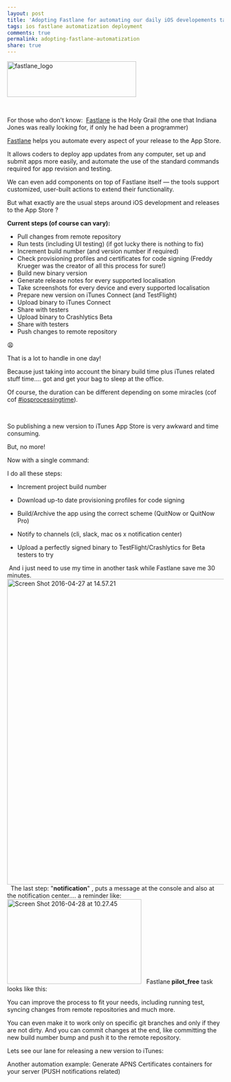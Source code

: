 ```yaml
---
layout: post
title: 'Adopting Fastlane for automating our daily iOS developements tasks'
tags: ios fastlane automatization deployment
comments: true
permalink: adopting-fastlane-automatization
share: true
---
```


<img class="aligncenter wp-image-569 size-medium" src="http://fewlaps.com/wp-content/uploads/2016/04/fastlane_logo-300x83.png" alt="fastlane_logo" width="300" height="83" />

&nbsp;

For those who don't know:  <a href="https://fastlane.tools/">Fastlane</a> is the Holy Grail (the one that Indiana Jones was really looking for, if only he had been a programmer)

<a href="https://fastlane.tools/">Fastlane</a> helps you automate every aspect of your release to the App Store.

It allows coders to deploy app updates from any computer, set up and submit apps more easily, and automate the use of the standard commands required for app revision and testing.

We can even add components on top of Fastlane itself — the tools support customized, user-built actions to extend their functionality.

But what exactly are the usual steps around iOS development and releases to the App Store ?

<strong>Current steps (of course can vary):</strong>
<ul>
    <li>Pull changes from remote repository</li>
    <li>Run tests (including UI testing) (if got lucky there is nothing to fix)</li>
    <li>Increment build number (and version number if required)</li>
    <li>Check provisioning profiles and certificates for code signing (Freddy Krueger was the creator of all this process for sure!)</li>
    <li>Build new binary version</li>
    <li>Generate release notes for every supported localisation</li>
    <li>Take screenshots for every device and every supported localisation</li>
    <li>Prepare new version on iTunes Connect (and TestFlight)</li>
    <li>Upload binary to iTunes Connect</li>
    <li>Share with testers</li>
    <li>Upload binary to Crashlytics Beta</li>
    <li>Share with testers</li>
    <li>Push changes to remote repository</li>
</ul>
😩

That is a lot to handle in one day!

Because just taking into account the binary build time plus iTunes related stuff time.... got and get your bag to sleep at the office.

Of course, the duration can be different depending on some miracles (cof cof <a href="https://twitter.com/hashtag/iosprocessingtime">#iosprocessingtime</a>).

&nbsp;

So publishing a new version to iTunes App Store is very awkward and time consuming.

But, no more!

Now with a single command:

<script src="https://gist.github.com/yeradis/0327d9a9f26e86e8d32a07df9e325f5b.js"></script>I do all these steps:

<ul>
    <li>Increment project build number</li>
</ul>
<ul>
    <li>Download up-to date provisioning profiles for code signing</li>
</ul>
<ul>
    <li>Build/Archive the app using the correct scheme (QuitNow or QuitNow Pro)</li>
</ul>
<ul>
    <li>Notify to channels (cli, slack, mac os x notification center)</li>
</ul>
<ul>
    <li>Upload a perfectly signed binary to TestFlight/Crashlytics for Beta testers to try</li>
</ul>

 And i just need to use my time in another task while Fastlane save me 30 minutes.
&nbsp;
<img class="aligncenter wp-image-567 size-full" src="http://fewlaps.com/wp-content/uploads/2016/04/Screen-Shot-2016-04-27-at-14.57.21.png" alt="Screen Shot 2016-04-27 at 14.57.21" width="639" height="711" />
&nbsp;
The last step: "<strong>notification</strong>" , puts a message at the console and also at the notification center.... a reminder like:
&nbsp;
<a href="http://fewlaps.com/wp-content/uploads/2016/04/Screen-Shot-2016-04-28-at-10.27.45.png"><img class="aligncenter wp-image-581 size-full" src="http://fewlaps.com/wp-content/uploads/2016/04/Screen-Shot-2016-04-28-at-10.27.45.png" alt="Screen Shot 2016-04-28 at 10.27.45" width="312" height="197" /></a>
&nbsp;
Fastlane<strong> pilot_free</strong> task looks like this:<script src="https://gist.github.com/yeradis/aec5aa8b0c75e4fa45de2eb016a1d6c3.js"></script>

You can improve the process to fit your needs, including running test, syncing changes from remote repositories and much more.

You can even make it to work only on specific git branches and only if they are not dirty. And you can commit changes at the end, like committing the new build number bump and push it to the remote repository.

Lets see our lane for releasing a new version to iTunes:

<script src="https://gist.github.com/yeradis/6db8730d615c0a45aa623794a5cd4ca0.js"></script>

Another automation example: Generate APNS Certificates containers for your server (PUSH notifications related)

<script src="https://gist.github.com/yeradis/a5191ffdcf0a19deea913c5b117b9565.js"></script>


